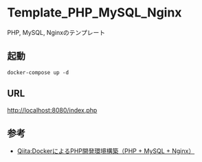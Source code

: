 # Template_PHP_MySQL_Nginx
PHP, MySQL, Nginxのテンプレート

## 起動

```
docker-compose up -d
```

## URL

[http://localhost:8080/index.php](http://localhost:8080/index.php)

## 参考

- [Qiita:DockerによるPHP開発環境構築（PHP + MySQL + Nginx）](https://qiita.com/nemui_/items/f911be7ffa4f29293fd5)
